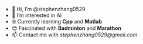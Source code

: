 - 👋 Hi, I’m @stephenzhang0529
- 👀 I’m interested in AI 
- 🤓 Currently learning **Cpp** and **Matlab**
- 😍 Fascinated with **Badminton** and **Marathon**
- 📫 Contact me with _stephenzhang0529@gmail.com_

<!---
stephenzhang0529/stephenzhang0529 is a ✨ special ✨ repository because its `README.md` (this file) appears on your GitHub profile.
You can click the Preview link to take a look at your changes.
--->

